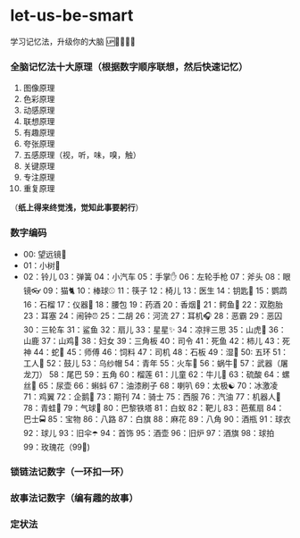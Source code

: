 # let-us-be-smart
学习记忆法，升级你的大脑 🆙🤦‍♀️🤣😀

### 全脑记忆法十大原理（根据数字顺序联想，然后快速记忆）

1. 图像原理
2. 色彩原理
3. 动感原理
4. 联想原理
5. 有趣原理
6. 夸张原理
7. 五感原理（视，听，味，嗅，触）
8. 关键原理
9. 专注原理
10. 重复原理

（**纸上得来终觉浅，觉知此事要躬行**）

### 数字编码

* 00: 望远镜🔭
* 01：小树🌲
* 02：铃儿
03：弹簧
04：小汽车
05：手掌✋
06：左轮手枪
07：斧头
08：眼镜👓
09：猫🐈
10：棒球⚾️
11：筷子
12：椅儿
13：医生
14：钥匙🔑
15：鹦鹉
16：石榴
17：仪器🔬
18：腰包
19：药酒
20：香烟🚬
21：鳄鱼🐊
22：双胞胎
23：耳塞
24：闹钟⏰
25：二胡
26：河流
27：耳机🎧
28：恶霸
29：恶囚
30：三轮车
31：鲨鱼
32：扇儿
33：星星✨
34：凉拌三思
35：山虎🐯
36：山鹿
37：山鸡🐔
38：妇女
39：三角板
40：司令
41：死鱼
42：柿儿
43：死神
44：蛇🐍
45：师傅
46：饲料
47：司机
48：石板
49：湿🐶
50: 五环
51：工人👷
52：鼓儿
53：乌纱帽
54：青年
55：火车🚄
56：蜗牛🐌
57：武器（屠龙刀）
58：尾巴
59：五角
60：榴莲
61：儿童
62：牛儿🐂
63：硫酸
64：螺丝🔩
65：尿壶
66：蝌蚪
67：油漆刷子
68：喇叭
69：太极☯️
70：冰激凌
71：鸡翼
72：企鹅🐧
73：期刊
74：骑士
75：西服
76：汽油
77：机器人🤖
78：青蛙🐸
79：气球🎈
80：巴黎铁塔
81：白蚁
82：靶儿
83：芭蕉扇
84：巴士🚍
85：宝物
86：八路
87：白旗
88：麻花
89：八角
90：酒瓶
91：球衣
92：球儿
93：旧伞☂️
94：首饰
95：酒壶
96：旧炉
97：酒旗
98：球拍
99：玫瑰花（99🌹)


### 锁链法记数字（一环扣一环）

### 故事法记数字（编有趣的故事）

### 定状法


